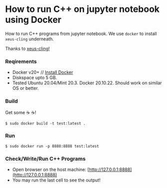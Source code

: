 # How to run C++ on jupyter notebook using Docker 

How to run C++ programs from jupyter notebook. We use `docker` to install 
`xeus-cling` underneath. 

Thanks to [xeus-cling!](https://github.com/jupyter-xeus/xeus-cling)

### Reqirements
- Docker v20+ // [Install Docker](https://mrprajesh.co.in/blog/install-docker-on-linux.html)
- Diskspace upto 5 GB.
- Tested Ubuntu 20.04/Mint 20.3. Docker 20.10.22. Should work on similar OS or better.


### Build
Get some :coffee: :coffee:!
```
$ sudo docker build -t test:latest .  

```
### Run
```
$ sudo docker run -p 8888:8888 test:latest
```

### Check/Write/Run C++ Programs

- Open browser on the host machine: [http://127.0.0.1:8888](http://127.0.0.1:8888) 
- You may run the last cell to see the output!


